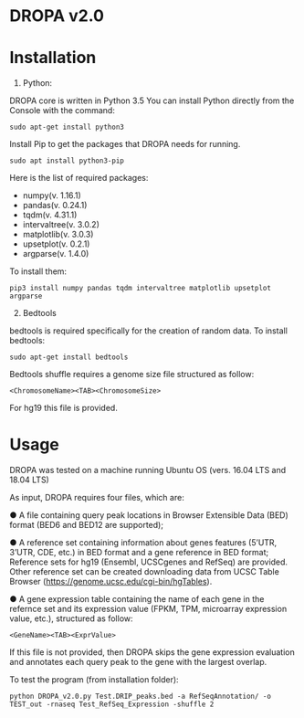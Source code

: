 # DROPA v2.0

# Installation
1) Python:

DROPA core is written in Python 3.5 You can install Python directly from the Console with the command:
	
	sudo apt-get install python3

Install Pip to get the packages that DROPA needs for running.

	sudo apt install python3-pip

Here is the list of required packages:
	
  - numpy(v. 1.16.1)
  - pandas(v. 0.24.1)
  - tqdm(v. 4.31.1)
  - intervaltree(v. 3.0.2)
  - matplotlib(v. 3.0.3)
  - upsetplot(v. 0.2.1)
  - argparse(v. 1.4.0)
	
To install them:

	pip3 install numpy pandas tqdm intervaltree matplotlib upsetplot argparse


2) Bedtools

bedtools is required specifically for the creation of random data. To install bedtools:

	sudo apt-get install bedtools
Bedtools shuffle requires a genome size file structured as follow:
	
	<ChromosomeName><TAB><ChromosomeSize>
	
For hg19 this file is provided.

  
# Usage
DROPA was tested on a machine running Ubuntu OS (vers. 16.04 LTS and 18.04 LTS)

As input, DROPA requires four files, which are:

●	A file containing query peak locations in Browser Extensible Data (BED) format (BED6 and BED12 are supported);

●	A reference set containing information about genes features (5’UTR, 3’UTR, CDE, etc.) in BED format and a gene reference in BED format; Reference sets for hg19 (Ensembl, UCSCgenes and RefSeq) are provided. Other reference set can be created downloading data from UCSC Table Browser (https://genome.ucsc.edu/cgi-bin/hgTables).

●	A gene expression table  containing the name of each gene in the refernce set and its expression value (FPKM, TPM, microarray expression value, etc.), structured as follow:
	
	<GeneName><TAB><ExprValue>

If this file is not provided, then DROPA skips the gene expression evaluation and annotates each query peak to the gene with the largest overlap.


To test the program (from installation folder):

	python DROPA_v2.0.py Test.DRIP_peaks.bed -a RefSeqAnnotation/ -o TEST_out -rnaseq Test_RefSeq_Expression -shuffle 2 
